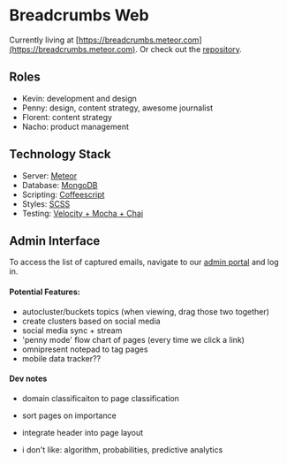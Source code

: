 Breadcrumbs Web
=========
Currently living at [https://breadcrumbs.meteor.com](https://breadcrumbs.meteor.com). Or check out the [repository](https://github.com/nuvention-web/breadcrumbs).

## Roles
 * Kevin: development and design
 * Penny: design, content strategy, awesome journalist
 * Florent: content strategy
 * Nacho: product management

## Technology Stack

 * Server: [Meteor](https://meteor.com)
 * Database: [MongoDB](https://mongodb.com)
 * Scripting: [Coffeescript](http://coffeescript.org)
 * Styles: [SCSS](http://sass-lang.com)
 * Testing: [Velocity + Mocha + Chai](http://velocity.meteor.com)

## Admin Interface
To access the list of captured emails, navigate to our [admin portal](https://breadcrumbs.meteor.com/login) and log in.

#### Potential Features:
 * autocluster/buckets topics (when viewing, drag those two together)
 * create clusters based on social media
 * social media sync + stream
 * 'penny mode' flow chart of pages (every time we click a link)
 * omnipresent notepad to tag pages
 * mobile data tracker??

#### Dev notes
 * domain classificaiton to page classification
 * sort pages on importance
 * integrate header into page layout

 * i don't like: algorithm, probabilities, predictive analytics